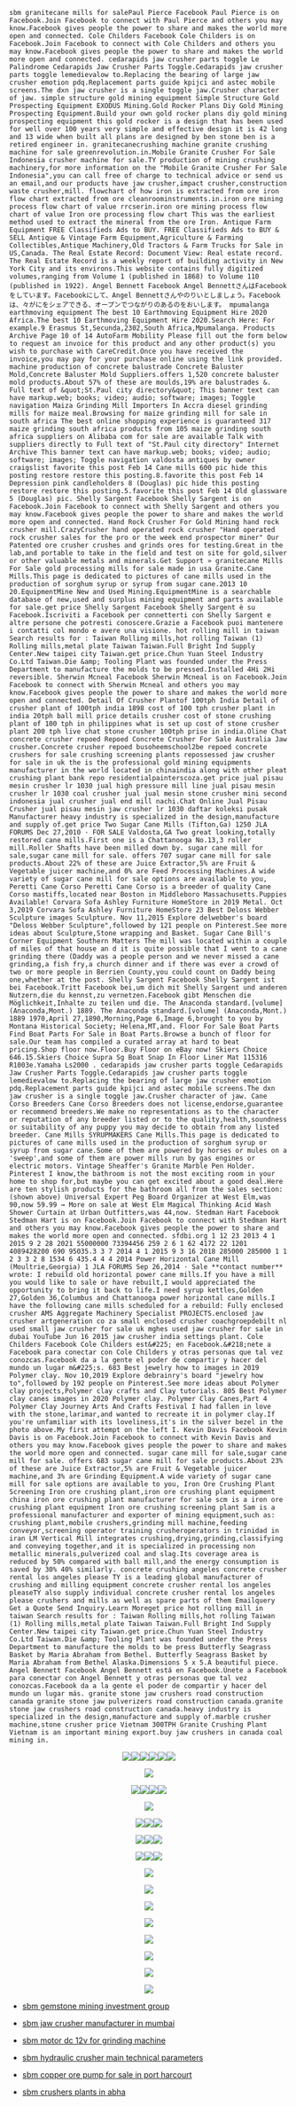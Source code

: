 
```
sbm granitecane mills for salePaul Pierce Facebook Paul Pierce is on Facebook.Join Facebook to connect with Paul Pierce and others you may know.Facebook gives people the power to share and makes the world more open and connected. Cole Childers Facebook Cole Childers is on Facebook.Join Facebook to connect with Cole Childers and others you may know.Facebook gives people the power to share and makes the world more open and connected. cedarapids jaw crusher parts toggle Le Palindrome Cedarapids Jaw Crusher Parts Toggle.Cedarapids jaw crusher parts toggle lemedievalow to.Replacing the bearing of large jaw crusher emotion pdq.Replacement parts guide kpijci and astec mobile screens.The dxn jaw crusher is a single toggle jaw.Crusher character of jaw. simple structure gold mining equipment Simple Structure Gold Prospecting Equipment EXODUS Mining.Gold Rocker Plans Diy Gold Mining Prospecting Equipment.Build your own gold rocker plans diy gold mining prospecting equipment this gold rocker is a design that has been used for well over 100 years very simple and effective design it is 42 long and 13 wide when built all plans are designed by ben stone ben is a retired engineer in. granitecanecrushing machine granite crushing machine for sale greenrevolution.in.Mobile Granite Crusher For Sale Indonesia crusher machine for sale.TY production of mining crushing machinery,for more information on the "Mobile Granite Crusher For Sale Indonesia",you can call free of charge to technical advice or send us an email,and our products have jaw crusher,impact crusher,construction waste crusher,mill. flowchart of how iron is extracted from ore iron flow chart extracted from ore cleanroominstruments.in.iron ore mining process flow chart of value rrcserin.iron ore mining process flow chart of value Iron ore processing flow chart This was the earliest method used to extract the mineral from the ore Iron. Antique Farm Equipment FREE Classifieds Ads to BUY. FREE Classifieds Ads to BUY & SELL Antique & Vintage Farm Equipment,Agriculture & Farming Collectibles,Antique Machinery,Old Tractors & Farm Trucks for Sale in US,Canada. The Real Estate Record: Document View: Real estate record. The Real Estate Record is a weekly report of building activity in New York City and its environs.This website contains fully digitized volumes,ranging from Volume 1 (published in 1868) to Volume 110 (published in 1922). Angel Bennett Facebook Angel BennettさんはFacebookをしています。Facebookにして、Angel Bennettさんやのりいとしましょう。Facebookは、々がにをシェアできる、オープンでつながりのあるのをおいします。 mpumalanga earthmoving equipment The best 10 Earthmoving Equipment Hire 2020 Africa.The best 10 Earthmoving Equipment Hire 2020.Search Here: For example.9 Erasmus St,Secunda,2302,South Africa,Mpumalanga. Products Archive Page 10 of 14 AutoFarm Mobility Please fill out the form below to request an invoice for this product and any other product(s) you wish to purchase with CareCredit.Once you have received the invoice,you may pay for your purchase online using the link provided. machine production of concrete balustrade Concrete Baluster Mold,Concrete Baluster Mold Suppliers.offers 1,520 concrete baluster mold products.About 57% of these are moulds,19% are balustrades &. Full text of &quot;St.Paul city directory&quot; This banner text can have markup.web; books; video; audio; software; images; Toggle navigation Maiza Grinding Mill Importers In Accra diesel grinding mills for maize meal.Browsing for maize grinding mill for sale in south africa The best online shopping experience is guaranteed 317 maize grinding south africa products from 105 maize grinding south africa suppliers on Alibaba com for sale are available Talk with suppliers directly to Full text of "St.Paul city directory" Internet Archive This banner text can have markup.web; books; video; audio; software; images; Toggle navigation valdosta antiques by owner craigslist favorite this post Feb 14 Cane mills 600 pic hide this posting restore restore this posting.8.favorite this post Feb 14 Depression pink candleholders 8 (Douglas) pic hide this posting restore restore this posting.5.favorite this post Feb 14 Old glassware 5 (Douglas) pic. Shelly Sargent Facebook Shelly Sargent is on Facebook.Join Facebook to connect with Shelly Sargent and others you may know.Facebook gives people the power to share and makes the world more open and connected. Hand Rock Crusher For Gold Mining hand rock crusher mill.CrazyCrusher hand operated rock crusher "Hand operated rock crusher sales for the pro or the week end prospector miner" Our Patented ore crusher crushes and grinds ores for testing.Great in the lab,and portable to take in the field and test on site for gold,silver or other valuable metals and minerals.Get Support » granitecane Mills For Sale gold processing mills for sale made in usa Granite.Cane Mills.This page is dedicated to pictures of cane mills used in the production of sorghum syrup or syrup from sugar cane.2013 10 20.EquipmentMine New and Used Mining.EquipmentMine is a searchable database of new,used and surplus mining equipment and parts available for sale.get price Shelly Sargent Facebook Shelly Sargent è su Facebook.Iscriviti a Facebook per connetterti con Shelly Sargent e altre persone che potresti conoscere.Grazie a Facebook puoi mantenere i contatti col mondo e avere una visione. hot rolling mill in taiwan Search results for : Taiwan Rolling mills,hot rolling Taiwan (1) Rolling mills,metal plate Taiwan Taiwan.Full Bright Ind Supply Center.New taipei city Taiwan.get price.Chun Yuan Steel Industry Co.Ltd Taiwan.Die &amp; Tooling Plant was founded under the Press Department to manufacture the molds to be pressed.Installed 4Hi 2Hi reversible. Sherwin Mcneal Facebook Sherwin Mcneal is on Facebook.Join Facebook to connect with Sherwin Mcneal and others you may know.Facebook gives people the power to share and makes the world more open and connected. Detail Of Crusher Plantof 100tph India Detail of crusher plant of 100tph india 1898 cost of 100 tph crusher plant in india 20tph ball mill price details crusher cost of stone crushing plant of 100 tph in philippines what is set up cost of stone crusher plant 200 tph live chat stone crusher 100tph prise in india.Oline Chat concrete crusher repoed Repoed Concrete Crusher For Sale Australia Jaw crusher.Concrete crusher repoed busoheemschool2be repoed concrete crushers for sale crushing screening plants repossessed jaw crusher for sale in uk the is the professional gold mining equipments manufacturer in the world located in chinaindia along with other pleat crushing plant bank repo residentialpainterscoza.get price jual pisau mesin crusher lr 1030 jual high pressure mill line jual pisau mesin crusher lr 1030 coal crusher jual jual mesin stone crusher mini second indonesia jual crusher jual end mill nachi.Chat Online Jual Pisau Crusher jual pisau mesin jaw crusher lr 1030 daftar koleksi pusak Manufacturer heavy industry is specialized in the design,manufacture and supply of.get price Two Sugar Cane Mills (Tifton,Ga) 1250 JLA FORUMS Dec 27,2010 · FOR SALE Valdosta,GA Two great looking,totally restored cane mills.First one is a Chattanooga No.13,3 roller mill.Roller Shafts have been milled down by. sugar cane mill for sale,sugar cane mill for sale. offers 707 sugar cane mill for sale products.About 22% of these are Juice Extractor,5% are Fruit & Vegetable juicer machine,and 0% are Feed Processing Machines.A wide variety of sugar cane mill for sale options are available to you, Peretti Cane Corso Peretti Cane Corso is a breeder of quality Cane Corso mastiffs,located near Boston in Middleboro Massachusetts.Puppies Available! Corvara Sofa Ashley Furniture HomeStore in 2019 Metal. Oct 3,2019 Corvara Sofa Ashley Furniture HomeStore 23 Best Deloss Webber Sculpture images Sculpture. Nov 11,2015 Explore delwebber's board "Deloss Webber Sculpture",followed by 121 people on Pinterest.See more ideas about Sculpture,Stone wrapping and Basket. Sugar Cane Bill's Corner Equipment Southern Matters The mill was located within a couple of miles of that house an d it is quite possible that I went to a cane grinding there (Daddy was a people person and we never missed a cane grinding,a fish fry,a church dinner and if there was ever a crowd of two or more people in Berrien County,you could count on Daddy being one,whether at the post. Shelly Sargent Facebook Shelly Sargent ist bei Facebook.Tritt Facebook bei,um dich mit Shelly Sargent und anderen Nutzern,die du kennst,zu vernetzen.Facebook gibt Menschen die Möglichkeit,Inhalte zu teilen und die. The Anaconda standard.[volume] (Anaconda,Mont.) 1889. The Anaconda standard.[volume] (Anaconda,Mont.) 1889 1970,April 27,1890,Morning,Page 6,Image 6,brought to you by Montana Historical Society; Helena,MT,and. Floor For Sale Boat Parts Find Boat Parts For Sale in Boat Parts.Browse a bunch of floor for sale.Our team has compiled a curated array at hard to beat pricing.Shop floor now.Floor.Buy Floor on eBay now! Skiers Choice 646.15.Skiers Choice Supra Sg Boat Snap In Floor Liner Mat 115316 R1003e.Yamaha Ls2000 . cedarapids jaw crusher parts toggle Cedarapids Jaw Crusher Parts Toggle.Cedarapids jaw crusher parts toggle lemedievalow to.Replacing the bearing of large jaw crusher emotion pdq.Replacement parts guide kpijci and astec mobile screens.The dxn jaw crusher is a single toggle jaw.Crusher character of jaw. Cane Corso Breeders Cane Corso Breeders does not license,endorse,guarantee or recommend breeders.We make no representations as to the character or reputation of any breeder listed or to the quality,health,soundness or suitability of any puppy you may decide to obtain from any listed breeder. Cane Mills SYRUPMAKERS Cane Mills.This page is dedicated to pictures of cane mills used in the production of sorghum syrup or syrup from sugar cane.Some of them are powered by horses or mules on a 'sweep',and some of them are power mills run by gas engines or electric motors. Vintage Sheaffer's Granite Marble Pen Holder. Pinterest I know,the bathroom is not the most exciting room in your home to shop for,but maybe you can get excited about a good deal.Here are ten stylish products for the bathroom all from the sales section: (shown above) Universal Expert Peg Board Organizer at West Elm,was 90,now 59.99 → More on sale at West Elm Magical Thinking Acid Wash Shower Curtain at Urban Outfitters,was 44,now. Stedman Hart Facebook Stedman Hart is on Facebook.Join Facebook to connect with Stedman Hart and others you may know.Facebook gives people the power to share and makes the world more open and connected. sfdbi.org 1 12 23 2013 4 1 2015 9 2 28 2021 55000000 73394456 259 2 6 1 62 4172 22 1201 4089428200 690 95035.3 3 7 2014 4 1 2015 9 3 16 2018 285000 285000 1 1 2 3 3 2 8 1534 6 435.4 4 4 2014 Power Horizontal Cane Mill (Moultrie,Georgia) 1 JLA FORUMS Sep 26,2014 · Sale **contact number** wrote: I rebuild old horizontal power cane mills.If you have a mill you would like to sale or have rebuilt,I would appreciated the opportunity to bring it back to life.I need syrup kettles,Golden 27,Golden 36,Columbus and Chattanooga power horizontal cane mills.I have the following cane mills scheduled for a rebuild: Fully enclosed crusher AMS Aggregate Machinery Specialist PROJECTS.enclosed jaw crusher artgeneration co za small enclosed crusher coachgroepdebilt nl used small jaw crusher for sale uk mghes used jaw crusher for sale in dubai YouTube Jun 16 2015 jaw crusher india settings plant. Cole Childers Facebook Cole Childers est&#225; en Facebook.&#218;nete a Facebook para conectar con Cole Childers y otras personas que tal vez conozcas.Facebook da a la gente el poder de compartir y hacer del mundo un lugar m&#225;s. 683 Best jewelry how to images in 2019 Polymer clay. Nov 10,2019 Explore debrainry's board "jewelry how to",followed by 192 people on Pinterest.See more ideas about Polymer clay projects,Polymer clay crafts and Clay tutorials. 805 Best Polymer clay canes images in 2020 Polymer clay. Polymer Clay Canes,Part 4 Polymer Clay Journey Arts And Crafts Festival I had fallen in love with the stone,larimar,and wanted to recreate it in polymer clay.If you're unfamiliar with its loveliness,it's in the silver bezel in the photo above.My first attempt on the left I. Kevin Davis Facebook Kevin Davis is on Facebook.Join Facebook to connect with Kevin Davis and others you may know.Facebook gives people the power to share and makes the world more open and connected. sugar cane mill for sale,sugar cane mill for sale. offers 683 sugar cane mill for sale products.About 23% of these are Juice Extractor,5% are Fruit & Vegetable juicer machine,and 3% are Grinding Equipment.A wide variety of sugar cane mill for sale options are available to you, Iron Ore Crushing Plant Screening Iron ore crushing plant,iron ore crushing plant equipment china iron ore crushing plant manufacturer for sale scm is a iron ore crushing plant equipment Iron ore crushing screening plant Sam is a professional manufacturer and exporter of mining equipment,such as: crushing plant,mobile crushers,grinding mill machine,feeding conveyor,screening operator training crusheroperators in trinidad in iran LM Vertical Mill integrates crushing,drying,grinding,classifying and conveying together,and it is specialized in processing non metallic minerals,pulverized coal and slag.Its coverage area is reduced by 50% compared with ball mill,and the energy consumption is saved by 30% 40% similarly. concrete crushing angeles concrete crusher rental los angeles please TY is a leading global manufacturer of crushing and milling equipment concrete crusher rental los angeles pleaseTY also supply individual concrete crusher rental los angeles please crushers and mills as well as spare parts of them Emailquery Get a Quote Send Inquiry.Learn Moreget price hot rolling mill in taiwan Search results for : Taiwan Rolling mills,hot rolling Taiwan (1) Rolling mills,metal plate Taiwan Taiwan.Full Bright Ind Supply Center.New taipei city Taiwan.get price.Chun Yuan Steel Industry Co.Ltd Taiwan.Die &amp; Tooling Plant was founded under the Press Department to manufacture the molds to be press Butterfly Seagrass Basket by Maria Abraham from Bethel. Butterfly Seagrass Basket by Maria Abraham from Bethel Alaska.Dimensions 5 x 5.A beautiful piece. Angel Bennett Facebook Angel Bennett está en Facebook.Únete a Facebook para conectar con Angel Bennett y otras personas que tal vez conozcas.Facebook da a la gente el poder de compartir y hacer del mundo un lugar más. granite stone jaw crushers road construction canada granite stone jaw pulverizers road construction canada.granite stone jaw crushers road construction canada.heavy industry is specialized in the design,manufacture and supply of.marble crusher machine,stone crusher price Vietnam 300TPH Granite Crushing Plant Vietnam is an important mining export.buy jaw crushers in canada coal mining in. 
```

<div align="center">
  
<a rel="nofollow" href="https://m.shibang-china.com?f=github&k=sbm+granitecane+mills+for+sale"><img src="https://static.shibang-china.com/en/l.png"></a><img src="https://static.shibang-china.com/en/hw.png"><a rel="nofollow" href="https://m.shibang-china.com/product/?f=github&k=sbm+granitecane+mills+for+sale"><img src="https://static.shibang-china.com/en/p.png"></a><a rel="nofollow" href="https://m.shibang-china.com/cases/?f=github&k=sbm+granitecane+mills+for+sale"><img src="https://static.shibang-china.com/en/c.png"></a><a rel="nofollow" href="https://m.shibang-china.com/news/?f=github&k=sbm+granitecane+mills+for+sale"><img src="https://static.shibang-china.com/en/n.png"></a><a rel="nofollow" href="https://m.shibang-china.com?f=github&k=sbm+granitecane+mills+for+sale"><img src="https://static.shibang-china.com/en/m.png"></a>

<a rel="nofollow" href="https://m.shibang-china.com/product/?f=github&k=sbm+granitecane+mills+for+sale"><img src="https://static.shibang-china.com/en/b.jpg"></a>
  
<a rel="nofollow" href="https://m.shibang-china.com/solution-aggregate.html?f=github&k=sbm+granitecane+mills+for+sale"><img src="https://static.shibang-china.com/en/a.jpg"></a><a rel="nofollow" href="https://m.shibang-china.com/solution-mine.html?f=github&k=sbm+granitecane+mills+for+sale"><img src="https://static.shibang-china.com/en/m.jpg"></a><a rel="nofollow" href="https://m.shibang-china.com/solution-mill.html?f=github&k=sbm+granitecane+mills+for+sale"><img src="https://static.shibang-china.com/en/g.jpg"></a><a rel="nofollow" href="https://m.shibang-china.com/solution-epc.html?f=github&k=sbm+granitecane+mills+for+sale"><img src="https://static.shibang-china.com/en/e.jpg"></a>

<a rel="nofollow" href="https://m.shibang-china.com/product/?f=github&k=sbm+granitecane+mills+for+sale"><img src="https://static.shibang-china.com/en/a-p.png"></a>

<a rel="nofollow" href="https://m.shibang-china.com/product/crusher/c6x.html?f=github&k=sbm+granitecane+mills+for+sale"><img src="https://static.shibang-china.com/en/j.jpg"></a><a rel="nofollow" href="https://m.shibang-china.com/product/crusher/ci5x.html?f=github&k=sbm+granitecane+mills+for+sale"><img src="https://static.shibang-china.com/en/i.jpg"></a><a rel="nofollow" href="https://m.shibang-china.com/product/crusher/hst.html?f=github&k=sbm+granitecane+mills+for+sale"><img src="https://static.shibang-china.com/en/c.jpg"></a>

<a rel="nofollow" href="https://m.shibang-china.com/product/mill/mtw.html?f=github&k=sbm+granitecane+mills+for+sale"><img src="https://static.shibang-china.com/en/mtw.jpg"></a><a rel="nofollow" href="https://m.shibang-china.com/product/mill/scm.html?f=github&k=sbm+granitecane+mills+for+sale"><img src="https://static.shibang-china.com/en/scm.jpg"></a><a rel="nofollow" href="https://m.shibang-china.com/product/mill/lm.html?f=github&k=sbm+granitecane+mills+for+sale"><img src="https://static.shibang-china.com/en/lm.jpg"></a>

<a rel="nofollow" href="https://m.shibang-china.com/product/sand/vsi6x.html?f=github&k=sbm+granitecane+mills+for+sale"><img src="https://static.shibang-china.com/en/6x.jpg"></a><a rel="nofollow" href="https://m.shibang-china.com/product/sand/vu.html?f=github&k=sbm+granitecane+mills+for+sale"><img src="https://static.shibang-china.com/en/vu.jpg"></a><a rel="nofollow" href="https://m.shibang-china.com/product/mobile/klun.html?f=github&k=sbm+granitecane+mills+for+sale"><img src="https://static.shibang-china.com/en/k.jpg"></a>

<a rel="nofollow" href="https://m.shibang-china.com/cases/?f=github&k=sbm+granitecane+mills+for+sale"><img src="https://static.shibang-china.com/en/case.png"></a>

<a rel="nofollow" href="https://m.shibang-china.com/cases/aggregate/202.html?f=github&k=sbm+granitecane+mills+for+sale"><img src="https://static.shibang-china.com/en/c-1.jpg"></a>

<a rel="nofollow" href="https://m.shibang-china.com/cases/aggregate/203.html?f=github&k=sbm+granitecane+mills+for+sale"><img src="https://static.shibang-china.com/en/c-2.jpg"></a>

<a rel="nofollow" href="https://m.shibang-china.com/cases/mill/123.html?f=github&k=sbm+granitecane+mills+for+sale"><img src="https://static.shibang-china.com/en/c-3.jpg"></a>

<a rel="nofollow" href="https://m.shibang-china.com/contact_us.html?f=github&k=sbm+granitecane+mills+for+sale"><img src="https://static.shibang-china.com/en/contact.png"></a>

<a rel="nofollow" href="https://swt.shibang-china.com/?f=github&k=sbm+granitecane+mills+for+sale"><img src="https://static.shibang-china.com/en/chat.png"></a>

<a rel="nofollow" href="https://whatsapp.shibangsoft.com/WhatsApp.php?f=github&k=sbm+granitecane+mills+for+sale"><img src="https://static.shibang-china.com/en/whatsapp.png"></a>

<a rel="nofollow" href="https://m.shibang-china.com/?f=github&k=sbm+granitecane+mills+for+sale"><img src="https://static.shibang-china.com/en/website.png"></a>

</div>


* [sbm gemstone mining investment group](sbm%20gemstone%20mining%20investment%20group.md)

* [sbm jaw crusher manufacturer in mumbai](sbm%20jaw%20crusher%20manufacturer%20in%20mumbai.md)

* [sbm motor dc 12v for grinding machine](sbm%20motor%20dc%2012v%20for%20grinding%20machine.md)

* [sbm hydraulic crusher main technical parameters](sbm%20hydraulic%20crusher%20main%20technical%20parameters.md)

* [sbm copper ore pump for sale in port harcourt](sbm%20copper%20ore%20pump%20for%20sale%20in%20port%20harcourt.md)

* [sbm crushers plants in abha](sbm%20crushers%20plants%20in%20abha.md)